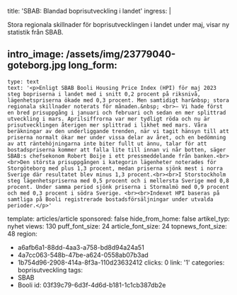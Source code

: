 title: 'SBAB: Blandad boprisutveckling i landet'
ingress: |
  <p>Stora regionala skillnader för boprisutvecklingen i landet under maj, visar ny statistik från SBAB.
  </p>
  
intro_image: /assets/img/23779040-goteborg.jpg
long_form:
  -
    type: text
    text: '<p>Enligt SBAB Booli Housing Price Index (HPI) för maj 2023 steg bopriserna i landet med i snitt 0,2 procent på riksnivå, lägenhetspriserna ökade med 0,3 procent. Men samtidigt har&nbsp; stora regionala skillnader noterats för månaden.&nbsp; <br>– Vi hade först en bred prisuppgång i januari och februari och sedan en mer splittrad utveckling i mars. Aprilsiffrorna var mer tydligt röda och nu är prisutvecklingen återigen mer splittrad i likhet med mars. Våra beräkningar av den underliggande trenden, när vi tagit hänsyn till att priserna normalt ökar mer under vissa delar av året, och en bedömning av att räntehöjningarna inte biter fullt ut ännu, talar för att bostadspriserna kommer att falla lite till innan vi når botten, säger SBAB:s chefsekonom Robert Boije i ett pressmeddelande från banken.<br><br>Den största prisuppgången i kategorin lägenheter noterades för Storgöteborg med plus 1,3 procent, medan priserna sjönk mest i norra Sverige där resultatet blev minus 1,3 procent.<br><br>I Storstockholm steg lägenhetspriserna med 0,5 procent och i mellersta Sverige med 0,8 procent. Under samma period sjönk priserna i Stormalmö med 0,9 procent och med 0,3 procent i södra Sverige. <br><br>Indexet HPI baseras på samtliga på Booli registrerade bostadsförsäljningar under utvalda perioder.</p>'
template: articles/article
sponsored: false
hide_from_home: false
artikel_typ: nyhet
views: 130
puff_font_size: 24
article_font_size: 24
topnews_font_size: 48
region:
  - a6afb6a1-88dd-4aa3-a758-bd8d94a24a51
  - 4a7cc063-548b-47be-a624-0558ab07b3ad
  - 1b754d96-2908-414a-8f3a-110d23632412
clicks: 0
link: '1'
categories: boprisutveckling
tags:
  - SBAB
  - Booli
id: 03f39c79-6d3f-4d6d-b181-1c1cb387db2e
